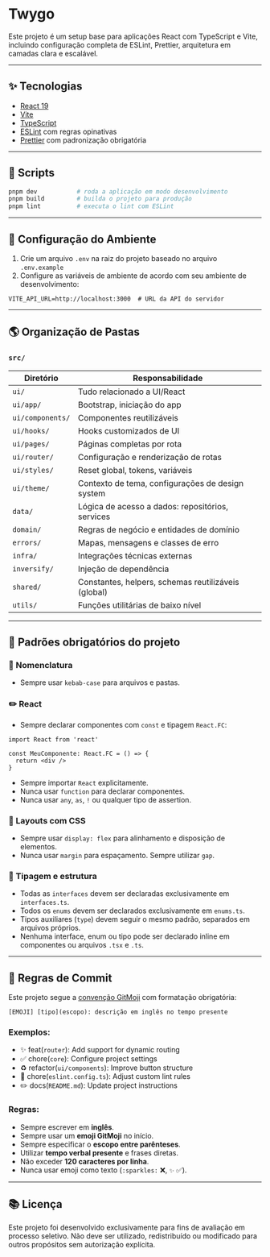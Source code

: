 # Twygo

Este projeto é um setup base para aplicações React com TypeScript e Vite, incluindo configuração completa de ESLint, Prettier, arquitetura em camadas clara e escalável.

---

## ✨ Tecnologias

- [React 19](https://react.dev/)
- [Vite](https://vitejs.dev/)
- [TypeScript](https://www.typescriptlang.org/)
- [ESLint](https://eslint.org/) com regras opinativas
- [Prettier](https://prettier.io/) com padronização obrigatória

---

## 🚀 Scripts

```bash
pnpm dev           # roda a aplicação em modo desenvolvimento
pnpm build         # builda o projeto para produção
pnpm lint          # executa o lint com ESLint
```

---

## 🔧 Configuração do Ambiente

1. Crie um arquivo `.env` na raiz do projeto baseado no arquivo `.env.example`
2. Configure as variáveis de ambiente de acordo com seu ambiente de desenvolvimento:

```
VITE_API_URL=http://localhost:3000  # URL da API do servidor
```

---

## 🌎 Organização de Pastas

### `src/`

| Diretório               | Responsabilidade                                                                 |
|-------------------------|----------------------------------------------------------------------------------|
| `ui/`                   | Tudo relacionado a UI/React                                                      |
| `ui/app/`               | Bootstrap, iniciação do app                                                      |
| `ui/components/`        | Componentes reutilizáveis                                                        |
| `ui/hooks/`             | Hooks customizados de UI                                                         |
| `ui/pages/`             | Páginas completas por rota                                                       |
| `ui/router/`            | Configuração e renderização de rotas                                             |
| `ui/styles/`            | Reset global, tokens, variáveis                                                  |
| `ui/theme/`             | Contexto de tema, configurações de design system                                 |
| `data/`                 | Lógica de acesso a dados: repositórios, services                                 |
| `domain/`               | Regras de negócio e entidades de domínio                                         |
| `errors/`               | Mapas, mensagens e classes de erro                                               |
| `infra/`                | Integrações técnicas externas                                                    |
| `inversify/`            | Injeção de dependência                                                           |
| `shared/`               | Constantes, helpers, schemas reutilizáveis (global)                              |
| `utils/`                | Funções utilitárias de baixo nível                                               |

---

## 🧰 Padrões obrigatórios do projeto

### 📄 Nomenclatura

- Sempre usar `kebab-case` para arquivos e pastas.

### ✏️ React

- Sempre declarar componentes com `const` e tipagem `React.FC`:

```tsx
import React from 'react'

const MeuComponente: React.FC = () => {
  return <div />
}
```

- Sempre importar `React` explicitamente.
- Nunca usar `function` para declarar componentes.
- Nunca usar `any`, `as`, `!` ou qualquer tipo de assertion.

### 🔧 Layouts com CSS

- Sempre usar `display: flex` para alinhamento e disposição de elementos.
- Nunca usar `margin` para espaçamento. Sempre utilizar `gap`.

### 🔢 Tipagem e estrutura

- Todas as `interfaces` devem ser declaradas exclusivamente em `interfaces.ts`.
- Todos os `enums` devem ser declarados exclusivamente em `enums.ts`.
- Tipos auxiliares (`type`) devem seguir o mesmo padrão, separados em arquivos próprios.
- Nenhuma interface, enum ou tipo pode ser declarado inline em componentes ou arquivos `.tsx` e `.ts`.

---

## 🧾 Regras de Commit

Este projeto segue a [convenção GitMoji](https://gitmoji.dev/) com formatação obrigatória:

```
[EMOJI] [tipo](escopo): descrição em inglês no tempo presente
```

### Exemplos:

- ✨ feat(`router`): Add support for dynamic routing
- ✅ chore(`core`): Configure project settings
- ♻️ refactor(`ui/components`): Improve button structure
- 🔧 chore(`eslint.config.ts`): Adjust custom lint rules
- ✏️ docs(`README.md`): Update project instructions

### Regras:

- Sempre escrever em **inglês**.
- Sempre usar um **emoji GitMoji** no início.
- Sempre especificar o **escopo entre parênteses**.
- Utilizar **tempo verbal presente** e frases diretas.
- Não exceder **120 caracteres por linha**.
- Nunca usar emoji como texto (`:sparkles:` ❌, `✨` ✅).

---

## 📚 Licença

Este projeto foi desenvolvido exclusivamente para fins de avaliação em processo seletivo.
Não deve ser utilizado, redistribuído ou modificado para outros propósitos sem autorização explícita.
